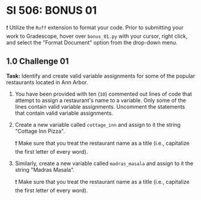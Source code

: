 
# SI 506: BONUS 01

:exclamation: Utilize the `Ruff` extension to format your code. Prior to submitting your work to
Gradescope, hover over `bonus_01.py` with your cursor, right click, and select the "Format Document"
option from the drop-down menu.

## 1.0 Challenge 01

**Task:** Identify and create valid variable assignments for some of the popular
restaurants located in Ann Arbor.

1. You have been provided with ten (`10`) commented out lines of code that attempt
   to assign a restaurant's name to a variable. Only some of the lines contain
   valid variable assignments. Uncomment the statements that contain valid
   variable assignments.

2. Create a new variable called `cottage_inn` and assign to it the string "Cottage Inn Pizza".

   :exclamation: Make sure that you treat the restaurant name as a title
   (i.e., capitalize the first letter of every word).

3. Similarly, create a new variable called `madras_masala` and assign to it the string "Madras
   Masala".

   :exclamation: Make sure that you treat the restaurant name as a title (i.e., capitalize the first
   letter of every word).
